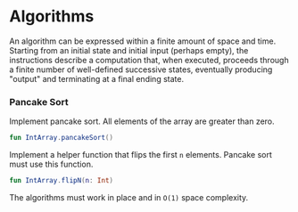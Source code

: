 # Algorithms

An algorithm can be expressed within a finite amount of space and time. 
Starting from an initial state and initial input (perhaps empty), the instructions describe a computation that, when executed,
proceeds through a finite number of well-defined successive states, eventually producing "output" and terminating at a final ending state.

### Pancake Sort

Implement pancake sort. All elements of the array are greater than zero.

```kotlin
fun IntArray.pancakeSort()
```

Implement a helper function that flips the first `n` elements.
Pancake sort must use this function.

```kotlin
fun IntArray.flipN(n: Int)
```

The algorithms must work in place and in `O(1)` space complexity.
